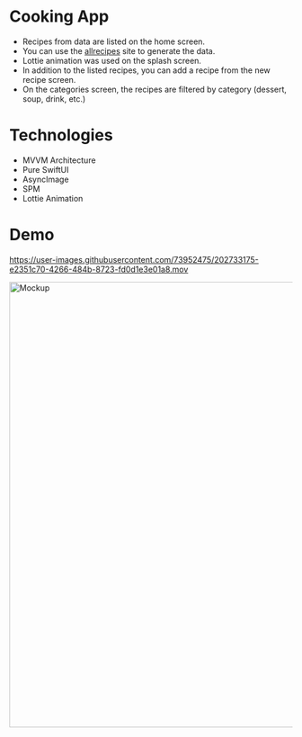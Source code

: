 # Cooking App

- Recipes from data are listed on the home screen.
- You can use the <a href="https://www.allrecipes.com">allrecipes</a> site to generate the data.
- Lottie animation was used on the splash screen.
- In addition to the listed recipes, you can add a recipe from the new recipe screen.
- On the categories screen, the recipes are filtered by category (dessert, soup, drink, etc.)

# Technologies

- MVVM Architecture 
- Pure SwiftUI
- AsyncImage
- SPM
- Lottie Animation

# Demo

https://user-images.githubusercontent.com/73952475/202733175-e2351c70-4266-484b-8723-fd0d1e3e01a8.mov

<img width="792" alt="Mockup" src="https://user-images.githubusercontent.com/73952475/203160500-786725b4-0ee8-4e83-8792-66c9604a5a13.png">


 
